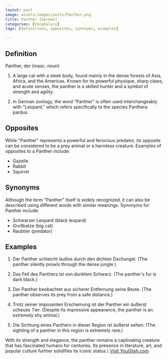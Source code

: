 ```yaml
---
layout: post
image: assets/images/posts/Panther.png
title: Panther [German]
categories: [Vocabulary]
tags: [definitions, opposites, synonyms, examples]

---
```


## Definition

Panther, der (masc. noun)

1. A large cat with a sleek body, found mainly in the dense forests of Asia, Africa, and the Americas. Known for its powerful physique, sharp claws, and acute senses, the panther is a skilled hunter and a symbol of strength and agility.

2. In German zoology, the word "Panther" is often used interchangeably with "Leopard," which refers specifically to the species Panthera pardus.

## Opposites

While "Panther" represents a powerful and ferocious predator, its opposite can be considered to be a prey animal or a harmless creature. Examples of opposites to a Panther include:

- Gazelle
- Rabbit
- Squirrel

## Synonyms

Although the term "Panther" itself is widely recognized, it can also be described using different words with similar meanings. Synonyms for Panther include:

- Schwarzer Leopard (black leopard)
- Großkatze (big cat)
- Raubtier (predator)

## Examples

1. Der Panther schleicht lautlos durch den dichten Dschungel. (The panther silently prowls through the dense jungle.)

2. Das Fell des Panthers ist von dunklem Schwarz. (The panther's fur is dark black.)

3. Der Panther beobachtet aus sicherer Entfernung seine Beute. (The panther observes its prey from a safe distance.)

4. Trotz seiner imposanten Erscheinung ist der Panther ein äußerst scheues Tier. (Despite its impressive appearance, the panther is an extremely shy animal.)

5. Die Sichtung eines Panthers in dieser Region ist äußerst selten. (The sighting of a panther in this region is extremely rare.)

With its strength and elegance, the panther remains a captivating creature that has fascinated humans for centuries. Its presence in literature, art, and popular culture further solidifies its iconic status.\ <a id="yg-widget-0" class="youglish-widget" data-query="Panther" data-lang="german" data-components="8412" data-auto-start="0" data-bkg-color="theme_light" data-title="How%20to%20pronounce%20Panther%20in%20German"  rel="nofollow" href="https://youglish.com">Visit YouGlish.com</a><script async src="https://youglish.com/public/emb/widget.js" charset="utf-8"></script>